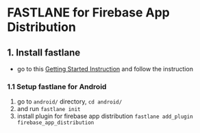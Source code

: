 # FASTLANE for Firebase App Distribution

## 1. Install fastlane

- go to this [Getting Started Instruction](https://docs.fastlane.tools/#getting-started) and follow the instruction

### 1.1 Setup fastlane for Android

1. go to `android/` directory, `cd android/`
2. and run `fastlane init`
3. install plugin for firebase app distribution `fastlane add_plugin firebase_app_distribution`
